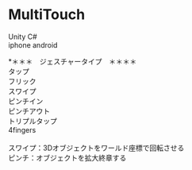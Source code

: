 # MultiTouch

Unity C#  <br/>
iphone android

*＊＊＊　ジェスチャータイプ　＊＊＊＊ <br/>
タップ <br/>
フリック <br/>
スワイプ <br/>
ピンチイン <br/>
ピンチアウト <br/>
トリプルタップ <br/>
4fingers <br/>
 <br/>
スワイプ：3Dオブジェクトをワールド座標で回転させる <br/>
ピンチ：オブジェクトを拡大終章する <br/>
